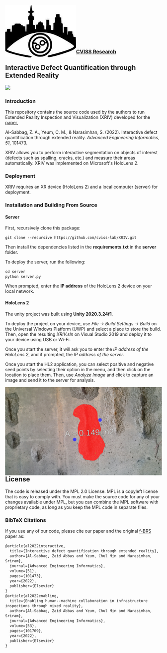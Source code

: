 


<img align="left" src="misc/logo.jpg">
    
    
<br /><br /><br /><br /><br /><br />
    
    

### [CVISS Research](http://www.cviss.net/)

## Interactive Defect Quantification through Extended Reality

[![](http://img.youtube.com/vi/vOv0GKCy_r0/0.jpg)](https://www.youtube.com/watch?v=vOv0GKCy_r0)

### Introduction

This repository contains the source code used by the authors to run Extended Reality Inspection and Visualization (XRIV) developed for the [paper](https://www.sciencedirect.com/science/article/abs/pii/S1474034621002238),

Al-Sabbag, Z. A., Yeum, C. M., & Narasimhan, S. (2022). Interactive defect quantification through extended reality. *Advanced Engineering Informatics*, *51*, 101473.

XRIV allows you to perform interactive segmentation on objects of interest (defects such as spalling, cracks, etc.) and measure their areas automatically. XRIV was implemented on Microsoft's HoloLens 2.

### Deployment

XRIV requires an XR device (HoloLens 2) and a local computer (server) for deployment. 

### Installation and Building From Source

#### Server

First, recursively clone this package:

```
git clone --recursive https://github.com/cviss-lab/XRIV.git
```

Then install the dependencies listed in the **requirements.txt** in the **server** folder.

To deploy the server, run the following:

```
cd server
python server.py 
```
When prompted, enter the **IP address** of the HoloLens 2 device on your local network.

#### HoloLens 2

The unity project was built using **Unity 2020.3.24f1**. 

To deploy the project on your device, use *File -> Build Settings -> Build* on the Universal Windows Platform (UWP) and select a place to store the build. Then, open the resulting *XRIV.sln* on Visual Studio 2019 and deploy it to your device using USB or Wi-Fi. 

Once you start the server, it will ask you to enter the *IP address of the HoloLens 2*, and if prompted, the *IP address of the server*.

Once you start the HL2 application, you can select positive and negative seed points by selecting their option in the menu, and then click on the location to place them. Then, use *Analyze Image* and click to capture an image and send it to the server for analysis.

<img align="left" src="misc/img2.jpg">

## License

The code is released under the MPL 2.0 License. MPL is a copyleft license that is easy to comply with. You must make the source code for any of your changes available under MPL, but you can combine the MPL software with proprietary code, as long as you keep the MPL code in separate files.

### BibTeX Citations

If you use any of our code, please cite our paper and the original [f-BRS](https://github.com/saic-vul/fbrs_interactive_segmentation) paper as:

```
@article{al2022interactive,
  title={Interactive defect quantification through extended reality},
  author={Al-Sabbag, Zaid Abbas and Yeum, Chul Min and Narasimhan, Sriram},
  journal={Advanced Engineering Informatics},
  volume={51},
  pages={101473},
  year={2022},
  publisher={Elsevier}
}
@article{al2022enabling,
  title={Enabling human--machine collaboration in infrastructure inspections through mixed reality},
  author={Al-Sabbag, Zaid Abbas and Yeum, Chul Min and Narasimhan, Sriram},
  journal={Advanced Engineering Informatics},
  volume={53},
  pages={101709},
  year={2022},
  publisher={Elsevier}
}
```
